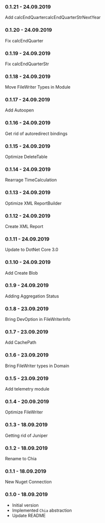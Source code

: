 ### 0.1.21 - 24.09.2019
Add calcEndQuartercalcEndQuarterStrNextYear
### 0.1.20 - 24.09.2019
Fix calcEndQuarter
### 0.1.19 - 24.09.2019
Fix calcEndQuarterStr
### 0.1.18 - 24.09.2019
Move FileWriter Types in Module
### 0.1.17 - 24.09.2019
Add Autoopen
### 0.1.16 - 24.09.2019
Get rid of autoredirect bindings
### 0.1.15 - 24.09.2019
Optimize DeleteTable
### 0.1.14 - 24.09.2019
Rearrage TimeCalculation
### 0.1.13 - 24.09.2019
Optimize XML ReportBuilder
### 0.1.12 - 24.09.2019
Create XML Report
### 0.1.11 - 24.09.2019
Update to DotNet Core 3.0
### 0.1.10 - 24.09.2019
Add Create Blob
### 0.1.9 - 24.09.2019
Adding Aggregation Status
### 0.1.8 - 23.09.2019
Bring DevOption in FileWriterInfo
### 0.1.7 - 23.09.2019
Add CachePath
### 0.1.6 - 23.09.2019
Bring FileWriter types in Domain
### 0.1.5 - 23.09.2019
Add telemetry module
### 0.1.4 - 20.09.2019
Optimize FileWriter
### 0.1.3 - 18.09.2019
Getting rid of Juniper
### 0.1.2 - 18.09.2019
Rename to Chia
### 0.1.1 - 18.09.2019
New Nuget Connection
### 0.1.0 - 18.09.2019
* Initial version
* Implemented `Chia` abstraction
* Update README
